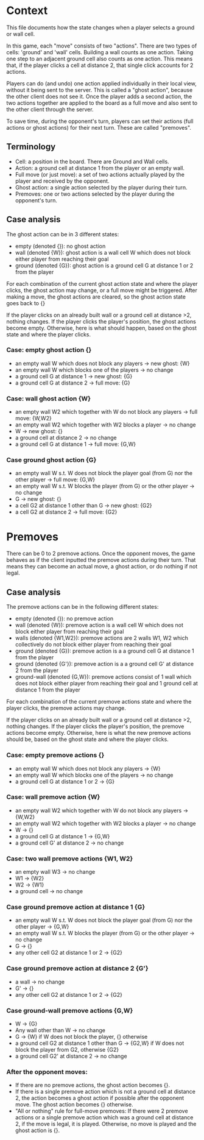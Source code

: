 # Context

This file documents how the state changes when a player selects a ground or wall cell.

In this game, each "move" consists of two "actions". There are two types of cells: 'ground' and 'wall' cells. Building a wall counts as one action. Taking one step to an adjacent ground cell also counts as one action. This means that, if the player clicks a cell at distance 2, that single click accounts for 2 actions.

Players can do (and undo) one action applied individually in their local view, without it being sent to the server. This is called a "ghost action", because the other client does not see it. Once the player adds a second action, the two actions together are applied to the board as a full move and also sent to the other client through the server.

To save time, during the opponent's turn, players can set their actions (full actions or ghost actions) for their next turn. These are called "premoves".

## Terminology

- Cell: a position in the board. There are Ground and Wall cells.
- Action: a ground cell at distance 1 from the player or an empty wall.
- Full move (or just move): a set of two actions actually played by the player and received by the opponent.
- Ghost action: a single action selected by the player during their turn.
- Premoves: one or two actions selected by the player during the opponent's turn.

## Case analysis

The ghost action can be in 3 different states:

- empty (denoted {}): no ghost action
- wall (denoted {W}): ghost action is a wall cell W which does not block either player from reaching their goal
- ground (denoted {G}): ghost action is a ground cell G at distance 1 or 2 from the player

For each combination of the current ghost action state and where the player clicks,
the ghost action may change, or a full move might be triggered.
After making a move, the ghost actions are cleared, so the ghost action state goes back to {}

If the player clicks on an already built wall or a ground cell at distance >2, nothing changes.
If the player clicks the player's position, the ghost actions become empty.
Otherwise, here is what should happen, based on the ghost state and where the player clicks.

### Case: empty ghost action {}

- an empty wall W which does not block any players -> new ghost: {W}
- an empty wall W which blocks one of the players -> no change
- a ground cell G at distance 1 -> new ghost: {G}
- a ground cell G at distance 2 -> full move: {G}

### Case: wall ghost action {W}

- an empty wall W2 which together with W do not block any players -> full move: {W,W2}
- an empty wall W2 which together with W2 blocks a player -> no change
- W -> new ghost: {}
- a ground cell at distance 2 -> no change
- a ground cell G at distance 1 -> full move: {G,W}

### Case ground ghost action {G}

- an empty wall W s.t. W does not block the player goal (from G) nor the other player -> full move: {G,W}
- an empty wall W s.t. W blocks the player (from G) or the other player -> no change
- G -> new ghost: {}
- a cell G2 at distance 1 other than G -> new ghost: {G2}
- a cell G2 at distance 2 -> full move: {G2}

# Premoves

There can be 0 to 2 premove actions. Once the opponent moves, the game behaves as if the client inputted the premove actions during their turn. That means they can become an actual move, a ghost action, or do nothing if not legal.

## Case analysis

The premove actions can be in the following different states:

- empty (denoted {}): no premove action
- wall (denoted {W}): premove action is a wall cell W which does not block either player from reaching their goal
- walls (denoted {W1,W2}): premove actions are 2 walls W1, W2 which collectively do not block either player from reaching their goal
- ground (denoted {G}): premove action is a a ground cell G at distance 1 from the player
- ground (denoted {G'}): premove action is a a ground cell G' at distance 2 from the player
- ground-wall (denoted {G,W}): premove actions consist of 1 wall which does not block either player from reaching their goal and 1 ground cell at distance 1 from the player

For each combination of the current premove actions state and where the player clicks,
the premove actions may change.

If the player clicks on an already built wall or a ground cell at distance >2, nothing changes.
If the player clicks the player's position, the premove actions become empty.
Otherwise, here is what the new premove actions should be, based on the ghost state and where the player clicks.

### Case: empty premove actions {}

- an empty wall W which does not block any players -> {W}
- an empty wall W which blocks one of the players -> no change
- a ground cell G at distance 1 or 2 -> {G}

### Case: wall premove action {W}

- an empty wall W2 which together with W do not block any players -> {W,W2}
- an empty wall W2 which together with W2 blocks a player -> no change
- W -> {}
- a ground cell G at distance 1 -> {G,W}
- a ground cell G' at distance 2 -> no change

### Case: two wall premove actions {W1, W2}

- an empty wall W3 -> no change
- W1 -> {W2}
- W2 -> {W1}
- a ground cell -> no change

### Case ground premove action at distance 1 {G}

- an empty wall W s.t. W does not block the player goal (from G) nor the other player -> {G,W}
- an empty wall W s.t. W blocks the player (from G) or the other player -> no change
- G -> {}
- any other cell G2 at distance 1 or 2 -> {G2}

### Case ground premove action at distance 2 {G'}

- a wall -> no change
- G' -> {}
- any other cell G2 at distance 1 or 2 -> {G2}

### Case ground-wall premove actions {G,W}

- W -> {G}
- Any wall other than W -> no change
- G -> {W} if W does not block the player, {} otherwise
- a ground cell G2 at distance 1 other than G -> {G2,W} if W does not block the player from G2, otherwise {G2}
- a ground cell G2' at distance 2 -> no change

### After the opponent moves:

- If there are no premove actions, the ghost action becomes {}.
- If there is a single premove action which is not a ground cell at distance 2, the action becomes a ghost action if possible after the opponent move. The ghost action becomes {} otherwise.
- "All or nothing" rule for full-move premoves: If there were 2 premove actions or a single premove action which was a ground cell at distance 2, if the move is legal, it is played. Otherwise, no move is played and the ghost action is {}.
